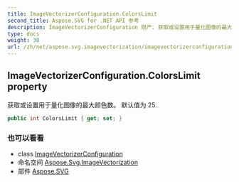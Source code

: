 ```yaml
---
title: ImageVectorizerConfiguration.ColorsLimit
second_title: Aspose.SVG for .NET API 参考
description: ImageVectorizerConfiguration 财产. 获取或设置用于量化图像的最大颜色数 默认值为 25.
type: docs
weight: 30
url: /zh/net/aspose.svg.imagevectorization/imagevectorizerconfiguration/colorslimit/
---
```

## ImageVectorizerConfiguration.ColorsLimit property

获取或设置用于量化图像的最大颜色数。 默认值为 25.

```csharp
public int ColorsLimit { get; set; }
```

### 也可以看看

* class [ImageVectorizerConfiguration](../)
* 命名空间 [Aspose.Svg.ImageVectorization](../../imagevectorizerconfiguration/)
* 部件 [Aspose.SVG](../../../)


